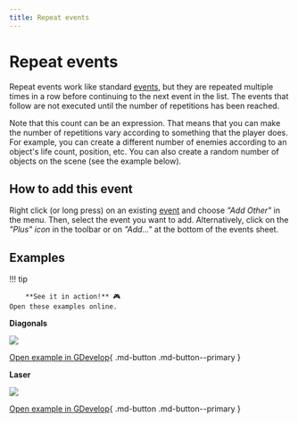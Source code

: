 ```yaml
---
title: Repeat events
---
```

# Repeat events

Repeat events work like standard [events](/gdevelop5/events), but they are repeated multiple times in a row before continuing to the next event in the list. The events that follow are not executed until the number of repetitions has been reached.

Note that this count can be an expression. That means that you can make the number of repetitions vary according to something that the player does. For example, you can create a different number of enemies according to an object's life count, position, etc. You can also create a random number of objects on the scene (see the example below).

## How to add this event

Right click (or long press) on an existing [event](/gdevelop5/events) and choose *"Add Other"* in the menu. Then, select the event you want to add.
Alternatively, click on the *"Plus" icon* in the toolbar or on *"Add..."* at the bottom of the events sheet.

## Examples

!!! tip

        **See it in action!** 🎮
    Open these examples online.

**Diagonals**

[![](/gdevelop5/events/diagonals.png)](https://editor.gdevelop.io/?project=example://find-diagonals)

[Open example in GDevelop](https://editor.gdevelop.io/?project=example://find-diagonals){ .md-button .md-button--primary }

**Laser**

[![](/gdevelop5/events/lasernew.png)](https://editor.gdevelop.io/?project=example://zombie-laser)

[Open example in GDevelop](https://editor.gdevelop.io/?project=example://zombie-laser){ .md-button .md-button--primary }